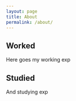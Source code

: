 ```yaml
---
layout: page
title: About
permalink: /about/
---
```


## Worked

Here goes my working exp

## Studied

And studying exp